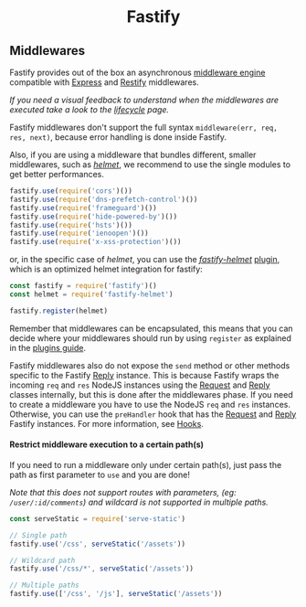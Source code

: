 <h1 align="center">Fastify</h1>

## Middlewares

Fastify provides out of the box an asynchronous [middleware engine](https://github.com/fastify/middie) compatible with [Express](https://expressjs.com/) and [Restify](http://restify.com/) middlewares.

*If you need a visual feedback to understand when the middlewares are executed take a look to the [lifecycle](https://github.com/fastify/fastify/blob/master/docs/Lifecycle.md) page.*

Fastify middlewares don't support the full syntax `middleware(err, req, res, next)`, because error handling is done inside Fastify.

Also, if you are using a middleware that bundles different, smaller middlewares, such as [*helmet*](https://helmetjs.github.io/), we recommend to use the single modules to get better performances.

```js
fastify.use(require('cors')())
fastify.use(require('dns-prefetch-control')())
fastify.use(require('frameguard')())
fastify.use(require('hide-powered-by')())
fastify.use(require('hsts')())
fastify.use(require('ienoopen')())
fastify.use(require('x-xss-protection')())
```

or, in the specific case of *helmet*, you can use the [*fastify-helmet*](https://github.com/fastify/fastify-helmet) [plugin](Plugins.md), which is an optimized helmet integration for fastify:

```js
const fastify = require('fastify')()
const helmet = require('fastify-helmet')

fastify.register(helmet)
```

Remember that middlewares can be encapsulated, this means that you can decide where your middlewares should run by using `register` as explained in the [plugins guide](https://github.com/fastify/fastify/blob/master/docs/Plugins-Guide.md).

Fastify middlewares also do not expose the `send` method or other methods specific to the Fastify [Reply]('./Reply.md' "Reply") instance. This is because Fastify wraps the incoming `req` and `res` NodeJS instances using the [Request](./Request.md "Request") and [Reply](./Reply.md "Reply") classes internally, but this is done after the middlewares phase. If you need to create a middleware you have to use the NodeJS `req` and `res` instances. Otherwise, you can use the `preHandler` hook that has the [Request](./Request.md "Request") and [Reply](./Reply.md "Reply") Fastify instances. For more information, see [Hooks](./Hooks.md "Hooks").

<a name="restrict-usage"></a>
#### Restrict middleware execution to a certain path(s)
If you need to run a middleware only under certain path(s), just pass the path as first parameter to `use` and you are done!

*Note that this does not support routes with parameters, (eg: `/user/:id/comments`) and wildcard is not supported in multiple paths.*

```js
const serveStatic = require('serve-static')

// Single path
fastify.use('/css', serveStatic('/assets'))

// Wildcard path
fastify.use('/css/*', serveStatic('/assets'))

// Multiple paths
fastify.use(['/css', '/js'], serveStatic('/assets'))
```
